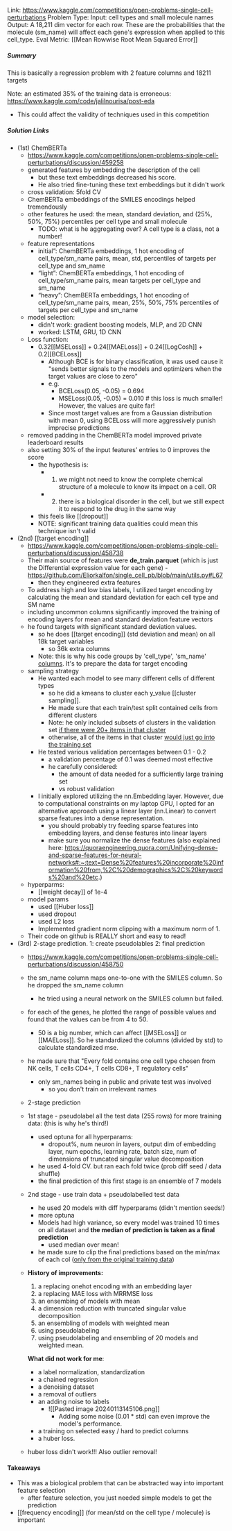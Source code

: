 Link: https://www.kaggle.com/competitions/open-problems-single-cell-perturbations
Problem Type: 
Input: cell types and small molecule names
Output: A 18,211 dim vector for each row. These are the probabilities that the molecule (sm_name) will affect each gene's expression when applied to this cell_type.
Eval Metric: [[Mean Rowwise Root Mean Squared Error]]
##### Summary
This is basically a regression problem with 2 feature columns and 18211 targets

Note: an estimated 35% of the training data is erroneous: https://www.kaggle.com/code/jalilnourisa/post-eda
- This could affect the validity of techniques used in this competition
##### Solution Links
- (1st) ChemBERTa
	- https://www.kaggle.com/competitions/open-problems-single-cell-perturbations/discussion/459258
	- generated features by embedding the description of the cell
		- but these text embeddings decreased his score.
		- He also tried fine-tuning these text embeddings but it didn't work
	- cross validation: 5fold CV
	- ChemBERTa embeddings of the SMILES encodings helped tremendously
	- other features he used: the mean, standard deviation, and (25%, 50%, 75%) percentiles per cell type and small molecule
		- TODO: what is he aggregating over? A cell type is a class, not a number!
	- feature representations
		- initial”: ChemBERTa embeddings, 1 hot encoding of cell_type/sm_name pairs, mean, std, percentiles of targets per cell_type and sm_name  
		- “light”: ChemBERTa embeddings, 1 hot encoding of cell_type/sm_name pairs, mean targets per cell_type and sm_name  
		- “heavy”: ChemBERTa embeddings, 1 hot encoding of cell_type/sm_name pairs, mean, 25%, 50%, 75% percentiles of targets per cell_type and sm_name
	- model selection:
		- didn't work: gradient boosting models, MLP, and 2D CNN
		- worked: LSTM, GRU, 1D CNN
	- Loss function:
		- 0.32[[MSELoss]] + 0.24[[MAELoss]] + 0.24[[LogCosh]] + 0.2[[BCELoss]]
			- Although BCE is for binary classification, it was used cause it "sends better signals to the models and optimizers when the target values are close to zero"
			- e.g.
				- BCELoss(0.05, -0.05) = 0.694
				- MSELoss(0.05, -0.05) = 0.010 # this loss is much smaller! However, the values are quite far!
			- Since most target values are from a Gaussian distribution with mean 0, using BCELoss will more aggressively punish imprecise predictions
	- removed padding in the ChemBERTa model improved private leaderboard results
	- also setting 30% of the input features’ entries to 0 improves the score
		- the hypothesis is:
			- 1) we might not need to know the complete chemical structure of a molecule to know its impact on a cell. OR
			- 2) there is a biological disorder in the cell, but we still expect it to respond to the drug in the same way
		- this feels like [[dropout]]
		- NOTE: significant training data qualities could mean this technique isn't valid
- (2nd) [[target encoding]]
	- https://www.kaggle.com/competitions/open-problems-single-cell-perturbations/discussion/458738
	- Their main source of features were **de_train.parquet** (which is just the Differential expression value for each gene)
			- https://github.com/Eliorkalfon/single_cell_pb/blob/main/utils.py#L67
		- then they engineered extra features
	- To address high and low bias labels, I utilized target encoding by calculating the mean and standard deviation for each cell type and SM name
	- including uncommon columns significantly improved the training of encoding layers for mean and standard deviation feature vectors
	- he found targets with significant standard deviation values.
		- so he does [[target encoding]] (std deviation and mean) on all 18k target variables
			- so 36k extra columns
		- Note: this is why his code groups by 'cell_type', 'sm_name' [columns](https://github.com/Eliorkalfon/single_cell_pb/blob/main/utils.py#L90-L94). It's to prepare the data for target encoding
	- sampling strategy
		- He wanted each model to see many different cells of different types
			- so he did a kmeans to cluster each y_value [[cluster sampling]].
			- He made sure that each train/test split contained cells from different clusters
			- Note: he only included subsets of clusters in the validation set [if there were 20+ items in that cluster](https://github.com/Eliorkalfon/single_cell_pb/blob/41a45d327691c7869b9de18633f137f04eba166b/train.py#L156)
			- otherwise, all of the items in that cluster [would just go into the training set](https://github.com/Eliorkalfon/single_cell_pb/blob/41a45d327691c7869b9de18633f137f04eba166b/train.py#L167-L168)
		- He tested various validation percentages between 0.1 - 0.2
			- a validation percentage of 0.1 was deemed most effective
			- he carefully considered:
				- the amount of data needed for a sufficiently large training set
				- vs robust validation
		- I initially explored utilizing the nn.Embedding layer. However, due to computational constraints on my laptop GPU, I opted for an alternative approach using a linear layer (nn.Linear) to convert sparse features into a dense representation.
			- you should probably try feeding sparse features into embedding layers, and dense features into linear layers
			- make sure you normalize the dense features (also explained here: https://quoraengineering.quora.com/Unifying-dense-and-sparse-features-for-neural-networks#:~:text=Dense%20features%20incorporate%20information%20from,%2C%20demographics%2C%20keywords%20and%20etc.)
	- hyperparms:
		- [[weight decay]] of 1e-4
	- model params
		- used [[Huber loss]]
		- used dropout
		- used L2 loss
		- Implemented gradient norm clipping with a maximum norm of 1.
	- Their code on github is REALLY short and easy to read!
- (3rd) 2-stage prediction. 1: create pseudolables 2: final prediction
	- https://www.kaggle.com/competitions/open-problems-single-cell-perturbations/discussion/458750
	- the sm_name column maps one-to-one with the SMILES column. So he dropped the sm_name column
		- he tried using a neural network on the SMILES column but failed.
	-  for each of the genes, he plotted the range of possible values and found that the values can be from 4 to 50.
		- 50 is a big number, which can affect [[MSELoss]] or [[MAELoss]]. So he standardized the columns (divided by std) to calculate standardized mse.
	- he made sure that "Every fold contains one cell type chosen from NK cells, T cells CD4+, T cells CD8+, T regulatory cells"
		- only sm_names being in public and private test was involved
			- so you don't train on irrelevant names
	- 2-stage prediction
	- 1st stage - pseudolabel all the test data (255 rows) for more training data: (this is why he's third!)
		- used optuna for all hyperparams:
			- dropout%, num neuron in layers, output dim of embedding layer, num epochs, learning rate, batch size, num of dimensions of truncated singular value decomposition
		- he used 4-fold CV. but ran each fold twice (prob diff seed / data shuffle)
		- the final prediction of this first stage is an ensemble of 7 models
	- 2nd stage - use train data + pseudolabelled test data
		- he used 20 models with diff hyperparams (didn't mention seeds!)
		- more optuna
		- Models had high variance, so every model was trained 10 times on all dataset and **the median of prediction is taken as a final prediction**
			- used median over mean!
		- he made sure to clip the final predictions based on the min/max of each col ([only from the original training data](https://github.com/okon2000/single_cell_perturbations/blob/master/util.py#L169C8-L169C8))
	- **History of improvements:**
		1. a replacing onehot encoding with an embedding layer
		2. a replacing MAE loss with MRRMSE loss
		3. an ensembing of models with mean
		4. a dimension reduction with truncated singular value decomposition
		5. an ensembling of models with weighted mean
		6. using pseudolabeling
		7. using pseudolabeling and ensembling of 20 models and weighted mean.
		
		**What did not work for me**:
		
		- a label normalization, standardization
		- a chained regression
		- a denoising dataset
		- a removal of outliers
		- an adding noise to labels
			- ![[Pasted image 20240113145106.png]]
				- Adding some noise (0.01 * std) can even improve the model's performance.
		- a training on selected easy / hard to predict columns
		- a huber loss.
	- huber loss didn't work!!! Also outlier removal!
#### Takeaways
- This was a biological problem that can be abstracted way into important feature selection
	- after feature selection, you just needed simple models to get the prediction
- [[frequency encoding]]  (for mean/std on the cell type / molecule) is important